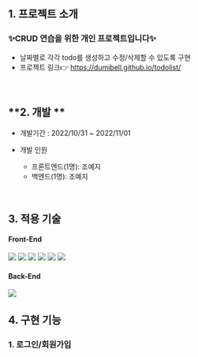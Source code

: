 
## **1. 프로젝트 소개**
### ✨CRUD 연습을 위한 개인 프로젝트입니다✨
- 날짜별로 각각 todo를 생성하고 수정/삭제할 수 있도록 구현
- 프로젝트 링크👉 https://dumibell.github.io/todolist/
<br/>


## **2. 개발 **

- 개발기간 : 2022/10/31 ~ 2022/11/01
- 개발 인원

  - 프론트엔드(1명): 조예지
  - 백엔드(1명): 조예지

<br/>


## **3. 적용 기술**

#### Front-End
<img src="https://img.shields.io/badge/HTML-E34F26?style=for-the-badge&logo=HTML5&logoColor=white"> <img src="https://img.shields.io/badge/CSS-1572B6?style=for-the-badge&logo=CSS3&logoColor=white"> <img src="https://img.shields.io/badge/JavaScript-F7DF1E?style=for-the-badge&logo=JavaScript&logoColor=white">  <img src="https://img.shields.io/badge/React-61DAFB?style=for-the-badge&logo=React&logoColor=white"> <img src="https://img.shields.io/badge/React_Router-CA4245?style=for-the-badge&logo=React Router&logoColor=white">
<img src="https://img.shields.io/badge/TailwindCss-14263D?style=for-the-badge&logo=TailwindCss&logoColor=white"/>

#### Back-End
<img src="https://img.shields.io/badge/Firebase-FFCA28?style=for-the-badge&logo=firebase&logoColor=white"/>
<br/>


## **4. 구현 기능**
### 1. 로그인/회원가입 
 
